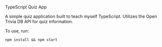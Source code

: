 TypeScript Quiz App

A simple quiz application built to teach myself TypeScript. Utilizes the Open Trivia DB API for quiz information.

To use, run:

`npm install && npm start`
